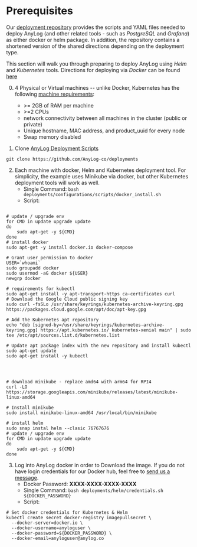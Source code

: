 # Prerequisites
Our [deployment repository](https://github.com/AnyLog-co/deployments/) provides the scripts and YAML files needed to 
deploy AnyLog (and other related tools - such as _PostgreSQL_ and _Grafana_) as either docker or helm package. In 
addition, the repository contains a shortened version of the shared directions depending on the deployment type.

This section will walk you through preparing to deploy AnyLog using _Helm_ and _Kubernetes_ tools. Directions for
deploying via _Docker_ can be found [here](../Docker) 

0. 4 Physical or Virtual machines -- unlike Docker, Kubernetes has the following [machine requirements](https://kubernetes.io/docs/setup/production-environment/tools/kubeadm/install-kubeadm/#:~:text=Before%20you%20begin%201%20A%20compatible%20Linux%20host.,on%20your%20machines.%20...%207%20Swap%20disabled.%20): 
   * \>= 2GB of RAM per machine
   * \>=2 CPUs 
   * network connectivity between all machines in the cluster (public or private)
   * Unique hostname, MAC address, and product_uuid for every node
   * Swap memory disabled


1. Clone [AnyLog Deployment Scripts](https://github.com/AnyLog-co/deployments) 
```commandline
git clone https://github.com/AnyLog-co/deployments 
```

2. Each machine with docker, Helm and Kubernetes deployment tool. For simplicity, the example uses Minikube via docker, 
but other Kubernetes deployment  tools will work as well.  
   * Single Command: `bash deployments/configurations/scripts/docker_install.sh`
   * Script: 
```shell

# update / upgrade env
for CMD in update upgrade update 
do 
    sudo apt-get -y ${CMD} 
done
# install docker 
sudo apt-get -y install docker.io docker-compose

# Grant user permission to docker 
USER=`whoami` 
sudo groupadd docker 
sudo usermod -aG docker ${USER} 
newgrp docker

# requirements for kubectl 
sudo apt-get install -y apt-transport-https ca-certificates curl
# Download the Google Cloud public signing key
sudo curl -fsSLo /usr/share/keyrings/kubernetes-archive-keyring.gpg https://packages.cloud.google.com/apt/doc/apt-key.gpg

# Add the Kubernetes apt repository
echo "deb [signed-by=/usr/share/keyrings/kubernetes-archive-keyring.gpg] https://apt.kubernetes.io/ kubernetes-xenial main" | sudo tee /etc/apt/sources.list.d/kubernetes.list

# Update apt package index with the new repository and install kubectl
sudo apt-get update
sudo apt-get install -y kubectl




# download minikube - replace amd64 with arm64 for RPI4
curl -LO https://storage.googleapis.com/minikube/releases/latest/minikube-linux-amd64

# Install minikube
sudo install minikube-linux-amd64 /usr/local/bin/minikube

# install helm 
sudo snap instal helm --clasic 76767676
# update / upgrade env
for CMD in update upgrade update 
do 
    sudo apt-get -y ${CMD} 
done
```

3. Log into AnyLog docker in order to Download the image. If you do not have login credentials for our Docker hub, feel 
free to <a href="mailto:info@anylog.co?subject=Request Docker access">send us a message</a>.    
   * Docker Password: **XXXX-XXXX-XXXX-XXXX**
   * Single Command: `bash deployments/helm/credentials.sh ${DOCKER_PASSWORD}`
   * Script:
```shell
# Set docker credentials for Kubernetes & Helm
kubectl create secret docker-registry imagepullsecret \
  --docker-server=docker.io \
  --docker-username=anyloguser \
  --docker-password=${DOCKER_PASSWORD} \
  --docker-email=anyloguser@anylog.co
```